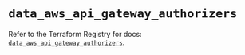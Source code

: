 # `data_aws_api_gateway_authorizers`

Refer to the Terraform Registry for docs: [`data_aws_api_gateway_authorizers`](https://registry.terraform.io/providers/hashicorp/aws/6.14.0/docs/data-sources/api_gateway_authorizers).
